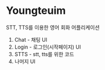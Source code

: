 # Youngteuim
STT, TTS를 이용한 영어 회화 어플리케이션 

1. Chat - 채팅 UI
2. Login - 로그인(시작페이지) UI
3. STTS - stt, tts를 위한 코드
4. 나머지 UI

